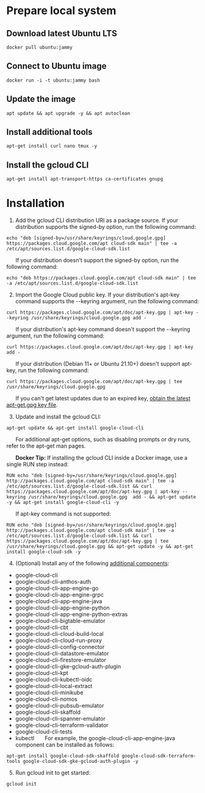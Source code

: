 # Prepare local system

## Download latest Ubuntu LTS 
```
docker pull ubuntu:jammy
```

## Connect to Ubuntu image
```
docker run -i -t ubuntu:jammy bash
```

## Update the image
```
apt update && apt upgrade -y && apt autoclean
```

## Install additional tools
```
apt-get install curl nano tmux -y
```

## Install the gcloud CLI
```
apt-get install apt-transport-https ca-certificates gnupg
```

# Installation
1. Add the gcloud CLI distribution URI as a package source. If your distribution supports the signed-by option, run the following command:
```
echo "deb [signed-by=/usr/share/keyrings/cloud.google.gpg] https://packages.cloud.google.com/apt cloud-sdk main" | tee -a /etc/apt/sources.list.d/google-cloud-sdk.list
```

&nbsp;&nbsp;&nbsp;&nbsp;&nbsp;&nbsp;If your distribution doesn't support the signed-by option, run the following command:
```
echo "deb https://packages.cloud.google.com/apt cloud-sdk main" | tee -a /etc/apt/sources.list.d/google-cloud-sdk.list
```

2. Import the Google Cloud public key. If your distribution's apt-key command supports the --keyring argument, run the following command:
```
curl https://packages.cloud.google.com/apt/doc/apt-key.gpg | apt-key --keyring /usr/share/keyrings/cloud.google.gpg add -
```
&nbsp;&nbsp;&nbsp;&nbsp;&nbsp;&nbsp;If your distribution's apt-key command doesn't support the --keyring argument, run the following command:
```
curl https://packages.cloud.google.com/apt/doc/apt-key.gpg | apt-key add -
```
&nbsp;&nbsp;&nbsp;&nbsp;&nbsp;&nbsp;If your distribution (Debian 11+ or Ubuntu 21.10+) doesn't support apt-key, run the following command:
```
curl https://packages.cloud.google.com/apt/doc/apt-key.gpg | tee /usr/share/keyrings/cloud.google.gpg
```
&nbsp;&nbsp;&nbsp;&nbsp;&nbsp;&nbsp;If you can't get latest updates due to an expired key, [obtain the latest apt-get.gpg key file](https://cloud.google.com/compute/docs/troubleshooting/known-issues#keyexpired).

3. Update and install the gcloud CLI:
```
apt-get update && apt-get install google-cloud-cli
```
&nbsp;&nbsp;&nbsp;&nbsp;&nbsp;&nbsp;For additional apt-get options, such as disabling prompts or dry runs, refer to the apt-get man pages.

&nbsp;&nbsp;&nbsp;&nbsp;&nbsp;&nbsp;**Docker Tip:** If installing the gcloud CLI inside a Docker image, use a single RUN step instead:
```
RUN echo "deb [signed-by=/usr/share/keyrings/cloud.google.gpg] http://packages.cloud.google.com/apt cloud-sdk main" | tee -a /etc/apt/sources.list.d/google-cloud-sdk.list && curl https://packages.cloud.google.com/apt/doc/apt-key.gpg | apt-key --keyring /usr/share/keyrings/cloud.google.gpg  add - && apt-get update -y && apt-get install google-cloud-cli -y
```
&nbsp;&nbsp;&nbsp;&nbsp;&nbsp;&nbsp;If apt-key command is not supported:
```
RUN echo "deb [signed-by=/usr/share/keyrings/cloud.google.gpg] http://packages.cloud.google.com/apt cloud-sdk main" | tee -a /etc/apt/sources.list.d/google-cloud-sdk.list && curl https://packages.cloud.google.com/apt/doc/apt-key.gpg | tee /usr/share/keyrings/cloud.google.gpg && apt-get update -y && apt-get install google-cloud-sdk -y
```
4. (Optional) Install any of the following [additional components](https://cloud.google.com/sdk/docs/components#additional_components):
- google-cloud-cli
- google-cloud-cli-anthos-auth
- google-cloud-cli-app-engine-go
- google-cloud-cli-app-engine-grpc
- google-cloud-cli-app-engine-java
- google-cloud-cli-app-engine-python
- google-cloud-cli-app-engine-python-extras
- google-cloud-cli-bigtable-emulator
- google-cloud-cli-cbt
- google-cloud-cli-cloud-build-local
- google-cloud-cli-cloud-run-proxy
- google-cloud-cli-config-connector
- google-cloud-cli-datastore-emulator
- google-cloud-cli-firestore-emulator
- google-cloud-cli-gke-gcloud-auth-plugin
- google-cloud-cli-kpt
- google-cloud-cli-kubectl-oidc
- google-cloud-cli-local-extract
- google-cloud-cli-minikube
- google-cloud-cli-nomos
- google-cloud-cli-pubsub-emulator
- google-cloud-cli-skaffold
- google-cloud-cli-spanner-emulator
- google-cloud-cli-terraform-validator
- google-cloud-cli-tests
- kubectl
&nbsp;&nbsp;&nbsp;&nbsp;&nbsp;&nbsp;For example, the google-cloud-cli-app-engine-java component can be installed as follows:
```
apt-get install google-cloud-sdk-skaffold google-cloud-sdk-terraform-tools google-cloud-sdk-gke-gcloud-auth-plugin -y
```
5.  Run gcloud init to get started:
```
gcloud init
```